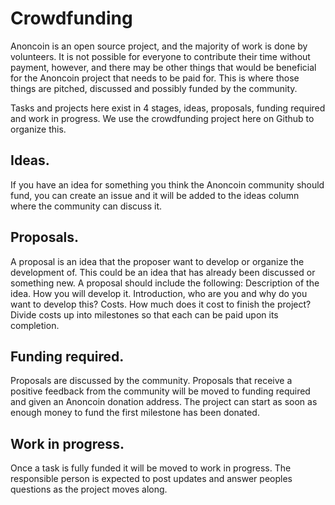 # Crowdfunding

Anoncoin is an open source project, and the majority of work is done by volunteers. It is not possible for everyone to contribute their time without payment, however, and there may be other things that would be beneficial for the Anoncoin project that needs to be paid for. This is where those things are pitched, discussed and possibly funded by the community.

Tasks and projects here exist in 4 stages, ideas, proposals, funding required and work in progress. We use the crowdfunding project here on Github to organize this.

## Ideas.
If you have an idea for something you think the Anoncoin community should fund, you can create an issue and it will be added to the ideas column where the community can discuss it.

## Proposals.
A proposal is an idea that the proposer want to develop or organize the development of. This could be an idea that has already been discussed or something new. A proposal should include the following:
Description of the idea.
How you will develop it.
Introduction, who are you and why do you want to develop this?
Costs. How much does it cost to finish the project? Divide costs up into milestones so that each can be paid upon its completion.

## Funding required.
Proposals are discussed by the community. Proposals that receive a positive feedback from the community will be moved to funding required and given an Anoncoin donation address. The project can start as soon as enough money to fund the first milestone has been donated.

## Work in progress.
Once a task is fully funded it will be moved to work in progress. The responsible person is expected to post updates and answer peoples questions as the project moves along.